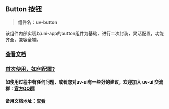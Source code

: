 ## Button 按钮

> **组件名：uv-button**

该组件内部实现以uni-app的button组件为基础，进行二次封装，灵活配置，功能齐全，兼容全端。

### [查看文档](https://www.uvui.cn/components/button.html)

### <a href="https://www.uvui.cn/components/quickstart.html" target="_blank">首次使用，如何配置?</a>

#### 如使用过程中有任何问题，或者您对uv-ui有一些好的建议，欢迎加入 uv-ui 交流群：<a href="https://www.uvui.cn/components/addQQGroup.html" target="_blank">官方QQ群</a>

#### 备用文档地址：[查看](https://uvui.ppiyy.cn/components/button.html)
